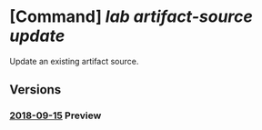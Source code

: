# [Command] _lab artifact-source update_

Update an existing artifact source.

## Versions

### [2018-09-15](/Resources/mgmt-plane/L3N1YnNjcmlwdGlvbnMve30vcmVzb3VyY2Vncm91cHMve30vcHJvdmlkZXJzL21pY3Jvc29mdC5kZXZ0ZXN0bGFiL2xhYnMve30vYXJ0aWZhY3Rzb3VyY2VzL3t9/2018-09-15.xml) **Preview**

<!-- mgmt-plane /subscriptions/{}/resourcegroups/{}/providers/microsoft.devtestlab/labs/{}/artifactsources/{} 2018-09-15 -->
